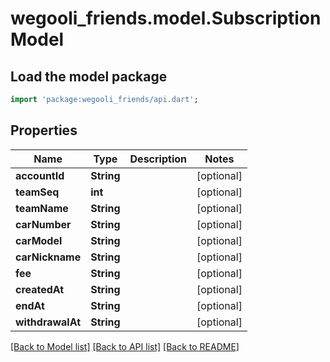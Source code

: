 # wegooli_friends.model.SubscriptionModel

## Load the model package

```dart
import 'package:wegooli_friends/api.dart';
```

## Properties

| Name             | Type       | Description | Notes      |
| ---------------- | ---------- | ----------- | ---------- |
| **accountId**    | **String** |             | [optional] |
| **teamSeq**      | **int**    |             | [optional] |
| **teamName**     | **String** |             | [optional] |
| **carNumber**    | **String** |             | [optional] |
| **carModel**     | **String** |             | [optional] |
| **carNickname**  | **String** |             | [optional] |
| **fee**          | **String** |             | [optional] |
| **createdAt**    | **String** |             | [optional] |
| **endAt**        | **String** |             | [optional] |
| **withdrawalAt** | **String** |             | [optional] |

[[Back to Model list]](../README.md#documentation-for-models)
[[Back to API list]](../README.md#documentation-for-api-endpoints)
[[Back to README]](../README.md)
